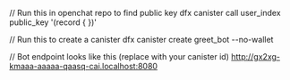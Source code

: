 // Run this in openchat repo to find public key
dfx canister call user_index public_key '(record { })'

// Run this to create a canister
dfx canister create greet_bot --no-wallet

// Bot endpoint looks like this (replace with your canister id)
http://gx2xg-kmaaa-aaaaa-qaasq-cai.localhost:8080
